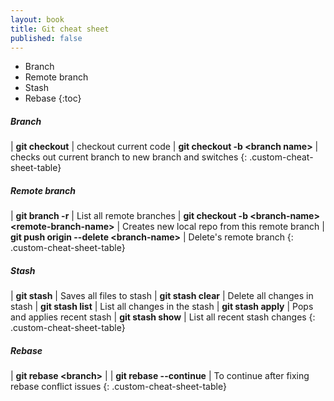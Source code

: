 ```yaml
---
layout: book
title: Git cheat sheet
published: false
---
```


* Branch
* Remote branch
* Stash
* Rebase
{:toc}

##### Branch

| **git checkout**   | checkout current code
| **git checkout -b \<branch name>**   | checks out current branch to new branch and switches
{: .custom-cheat-sheet-table}
&nbsp;

##### Remote branch

| **git branch -r**   | List all remote branches
| **git checkout -b \<branch-name> \<remote-branch-name>**   | Creates new local repo from this remote branch
| **git push origin --delete \<branch-name>**   | Delete's remote branch
{: .custom-cheat-sheet-table}
&nbsp;

##### Stash

| **git stash**   | Saves all files to stash
| **git stash clear**   | Delete all changes in stash
| **git stash list**   | List all changes in the stash
| **git stash apply**   | Pops and applies recent stash
| **git stash show**   | List all recent stash changes
{: .custom-cheat-sheet-table}
&nbsp;

##### Rebase

| **git rebase \<branch>**   |
| **git rebase --continue**   | To continue after fixing rebase conflict issues
{: .custom-cheat-sheet-table}
&nbsp;
